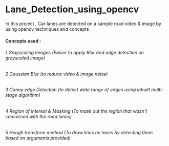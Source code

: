 # Lane_Detection_using_opencv
In this project ,  Car lanes are detected on a sample road video &amp;  image  by using opencv_techniques and concepts
#### Concepts used :
###### 1 Grayscaling Images (Easier to apply Blur and edge detection on grayscaled image)
###### 2 Gaussian Blur (to reduce video & image noise)
###### 3 Canny edge Detection (to detect wide range of edges using inbuilt multi-stage algorithm)
###### 4 Region of interest & Masking (To mask out the region that wasn't concerned with the road lanes)
###### 5 Hough transform method (To draw lines on lanes by detecting them based on arguments provided)
###### 

